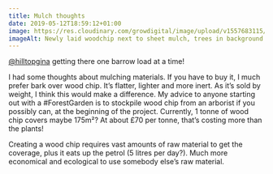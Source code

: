```yaml
---
title: Mulch thoughts
date: 2019-05-12T18:59:12+01:00
image: https://res.cloudinary.com/growdigital/image/upload/v1557683115/woodchip-25045B38.jpg
imageAlt: Newly laid woodchip next to sheet mulch, trees in background
---
```


[@hilltopgina](https://mobile.twitter.com/hilltopgina) getting there one barrow load at a time! 

I had some thoughts about mulching materials. If you have to buy it, I much prefer bark over wood chip. It’s flatter, lighter and more inert. As it’s sold by weight, I think this would make a difference. My advice to anyone starting out with a #ForestGarden is to stockpile wood chip from an arborist if you possibly can, at the beginning of the project. Currently, 1 tonne of wood chip covers maybe 175m²? At about £70 per tonne, that’s costing more than the plants! 

Creating a wood chip requires vast amounts of raw material to get the coverage, plus it eats up the petrol (5 litres per day?). Much more economical and ecological to use somebody else’s raw material.
